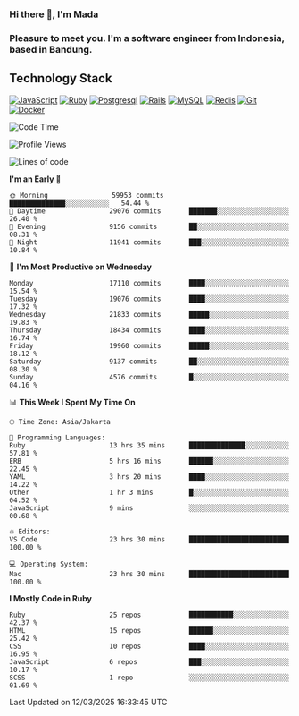 ### Hi there 👋, I'm Mada
### Pleasure to meet you. I'm a software engineer from Indonesia, based in Bandung.

## Technology Stack

[![JavaScript](https://img.shields.io/badge/-JavaScript-%23F7DF1C?style=flat-square&logo=javascript&logoColor=000000&labelColor=%23F7DF1C&color=%23FFCE5A)](https://www.javascript.com/)
[![Ruby](https://img.shields.io/badge/Ruby-CC342D?style=flat-square&logo=ruby&logoColor=white)](https://www.ruby-lang.org/en/)
[![Postgresql](https://img.shields.io/badge/PostgreSQL-316192?style=flat-square&logo=postgresql&logoColor=ffffff)](https://www.postgresql.org/)
[![Rails](https://img.shields.io/badge/Ruby_on_Rails-CC0000?style=flat-square&logo=ruby-on-rails&logoColor=white)](https://rubyonrails.org/)
[![MySQL](https://img.shields.io/badge/-MySQL-4479A1?style=flat-square&logo=MySQL&logoColor=ffffff)](https://www.mysql.com/)
[![Redis](https://img.shields.io/badge/-Redis-DC382D?style=flat-square&logo=Redis&logoColor=ffffff)](https://redis.io/)
[![Git](https://img.shields.io/badge/-Git-%23F05032?style=flat-square&logo=git&logoColor=%23ffffff)](https://git-scm.com/)
[![Docker](https://img.shields.io/badge/-Docker-2496ED?style=flat-square&logo=docker&logoColor=ffffff)](https://www.docker.com/)
<!--
**madaarya/madaarya** is a ✨ _special_ ✨ repository because its `README.md` (this file) appears on your GitHub profile.

Here are some ideas to get you started:

- 🔭 I’m currently working on ...
- 🌱 I’m currently learning ...
- 👯 I’m looking to collaborate on ...
- 🤔 I’m looking for help with ...
- 💬 Ask me about ...
- 📫 How to reach me: ...
- 😄 Pronouns: ...
- ⚡ Fun fact: ...
-->
<!--START_SECTION:waka-->
![Code Time](http://img.shields.io/badge/Code%20Time-7%2C109%20hrs%201%20min-blue)

![Profile Views](http://img.shields.io/badge/Profile%20Views-0-blue)

![Lines of code](https://img.shields.io/badge/From%20Hello%20World%20I%27ve%20Written-48.5%20million%20lines%20of%20code-blue)

**I'm an Early 🐤** 

```text
🌞 Morning                59953 commits       ██████████████░░░░░░░░░░░   54.44 % 
🌆 Daytime                29076 commits       ███████░░░░░░░░░░░░░░░░░░   26.40 % 
🌃 Evening                9156 commits        ██░░░░░░░░░░░░░░░░░░░░░░░   08.31 % 
🌙 Night                  11941 commits       ███░░░░░░░░░░░░░░░░░░░░░░   10.84 % 
```
📅 **I'm Most Productive on Wednesday** 

```text
Monday                   17110 commits       ████░░░░░░░░░░░░░░░░░░░░░   15.54 % 
Tuesday                  19076 commits       ████░░░░░░░░░░░░░░░░░░░░░   17.32 % 
Wednesday                21833 commits       █████░░░░░░░░░░░░░░░░░░░░   19.83 % 
Thursday                 18434 commits       ████░░░░░░░░░░░░░░░░░░░░░   16.74 % 
Friday                   19960 commits       █████░░░░░░░░░░░░░░░░░░░░   18.12 % 
Saturday                 9137 commits        ██░░░░░░░░░░░░░░░░░░░░░░░   08.30 % 
Sunday                   4576 commits        █░░░░░░░░░░░░░░░░░░░░░░░░   04.16 % 
```


📊 **This Week I Spent My Time On** 

```text
🕑︎ Time Zone: Asia/Jakarta

💬 Programming Languages: 
Ruby                     13 hrs 35 mins      ██████████████░░░░░░░░░░░   57.81 % 
ERB                      5 hrs 16 mins       ██████░░░░░░░░░░░░░░░░░░░   22.45 % 
YAML                     3 hrs 20 mins       ████░░░░░░░░░░░░░░░░░░░░░   14.22 % 
Other                    1 hr 3 mins         █░░░░░░░░░░░░░░░░░░░░░░░░   04.52 % 
JavaScript               9 mins              ░░░░░░░░░░░░░░░░░░░░░░░░░   00.68 % 

🔥 Editors: 
VS Code                  23 hrs 30 mins      █████████████████████████   100.00 % 

💻 Operating System: 
Mac                      23 hrs 30 mins      █████████████████████████   100.00 % 
```

**I Mostly Code in Ruby** 

```text
Ruby                     25 repos            ███████████░░░░░░░░░░░░░░   42.37 % 
HTML                     15 repos            ██████░░░░░░░░░░░░░░░░░░░   25.42 % 
CSS                      10 repos            ████░░░░░░░░░░░░░░░░░░░░░   16.95 % 
JavaScript               6 repos             ███░░░░░░░░░░░░░░░░░░░░░░   10.17 % 
SCSS                     1 repo              ░░░░░░░░░░░░░░░░░░░░░░░░░   01.69 % 
```




 Last Updated on 12/03/2025 16:33:45 UTC
<!--END_SECTION:waka-->
